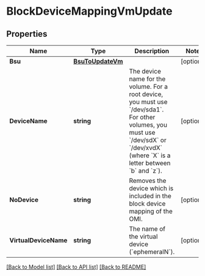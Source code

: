 # BlockDeviceMappingVmUpdate

## Properties

Name | Type | Description | Notes
------------ | ------------- | ------------- | -------------
**Bsu** | [**BsuToUpdateVm**](BsuToUpdateVm.md) |  | [optional] 
**DeviceName** | **string** | The device name for the volume. For a root device, you must use &#x60;/dev/sda1&#x60;. For other volumes, you must use &#x60;/dev/sdX&#x60; or &#x60;/dev/xvdX&#x60; (where &#x60;X&#x60; is a letter between &#x60;b&#x60; and &#x60;z&#x60;). | [optional] 
**NoDevice** | **string** | Removes the device which is included in the block device mapping of the OMI. | [optional] 
**VirtualDeviceName** | **string** | The name of the virtual device (&#x60;ephemeralN&#x60;). | [optional] 

[[Back to Model list]](../README.md#documentation-for-models) [[Back to API list]](../README.md#documentation-for-api-endpoints) [[Back to README]](../README.md)


